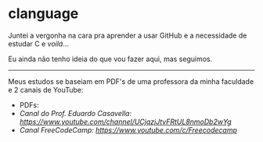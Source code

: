 # clanguage

Juntei a vergonha na cara pra aprender a usar GitHub e a necessidade de estudar C e *voilá*...

Eu ainda não tenho ideia do que vou fazer aqui, mas seguimos.

____________________________________________________________________________________________________________________________

Meus estudos se baseiam em PDF's de uma professora da minha faculdade e 2 canais de YouTube:
- PDFs: <em breve>
- Canal do Prof. Eduardo Casavella: https://www.youtube.com/channel/UCjqzjJtvFRtUL8nmoDb2wYg
- Canal FreeCodeCamp: https://www.youtube.com/c/Freecodecamp
